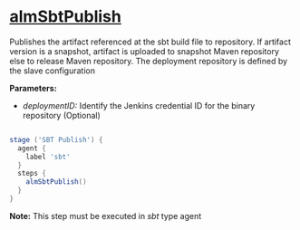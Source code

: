# [almSbtPublish](/vars/almSbtPublish.groovy)

Publishes the artifact referenced at the sbt build file to repository.
If artifact version is a snapshot, artifact is uploaded to snapshot Maven repository
 else to release Maven repository.
The deployment repository is defined by the slave configuration

**Parameters:**
- *deploymentID:* Identify the Jenkins credential ID for the binary repository (Optional)

```groovy

stage ('SBT Publish') {
  agent {
    label 'sbt'
  }
  steps {
    almSbtPublish()
  }
}

```

**Note:** This step must be executed in *sbt* type agent